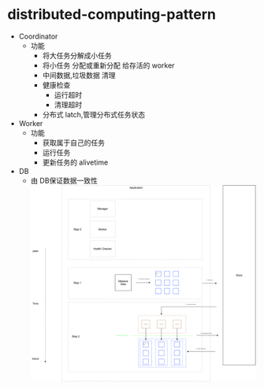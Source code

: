 # distributed-computing-pattern
- Coordinator
  - 功能
    - 将大任务分解成小任务
    - 将小任务 分配或重新分配 给存活的 worker
    - 中间数据,垃圾数据 清理
    - 健康检查
      - 运行超时
      - 清理超时
    - 分布式 latch,管理分布式任务状态
- Worker
  - 功能
    - 获取属于自己的任务
    - 运行任务
    - 更新任务的 alivetime
- DB
  - 由 DB保证数据一致性
![img](https://raw.githubusercontent.com/leoChaoGlut/distributed-computing-pattern/master/distributed-computing-pattern.png)
